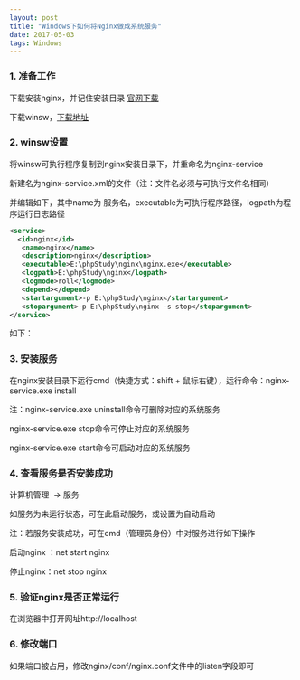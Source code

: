 ```yaml
---
layout: post
title: "Windows下如何将Nginx做成系统服务"
date: 2017-05-03
tags: Windows
---
```


### 1. 准备工作

下载安装nginx，并记住安装目录 [官网下载](http://nginx.org/en/download.html)

下载winsw，[下载地址](http://www.cr173.com/soft/101797.html)

### 2. winsw设置

将winsw可执行程序复制到nginx安装目录下，并重命名为nginx-service

新建名为nginx-service.xml的文件（注：文件名必须与可执行文件名相同）

并编辑如下，其中name为 服务名，executable为可执行程序路径，logpath为程序运行日志路径

```xml
<service>      
  <id>nginx</id>      
   <name>nginx</name>      
   <description>nginx</description>      
   <executable>E:\phpStudy\nginx\nginx.exe</executable>      
   <logpath>E:\phpStudy\nginx</logpath>      
   <logmode>roll</logmode>      
   <depend></depend>      
   <startargument>-p E:\phpStudy\nginx</startargument>      
   <stopargument>-p E:\phpStudy\nginx -s stop</stopargument>      
</service>  
```

如下：

### 3. 安装服务

在nginx安装目录下运行cmd（快捷方式：shift + 鼠标右键），运行命令：nginx-service.exe install

注：nginx-service.exe uninstall命令可删除对应的系统服务

nginx-service.exe stop命令可停止对应的系统服务

nginx-service.exe start命令可启动对应的系统服务

### 4. 查看服务是否安装成功

计算机管理  -> 服务

如服务为未运行状态，可在此启动服务，或设置为自动启动

注：若服务安装成功，可在cmd（管理员身份）中对服务进行如下操作

启动nginx ：net start nginx

停止nginx：net stop nginx

### 5. 验证nginx是否正常运行

在浏览器中打开网址http://localhost

### 6. 修改端口

如果端口被占用，修改nginx/conf/nginx.conf文件中的listen字段即可
